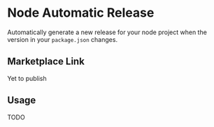 # Node Automatic Release

Automatically generate a new release for your node project when the version in your `package.json` changes.

## Marketplace Link

Yet to publish

## Usage

TODO
